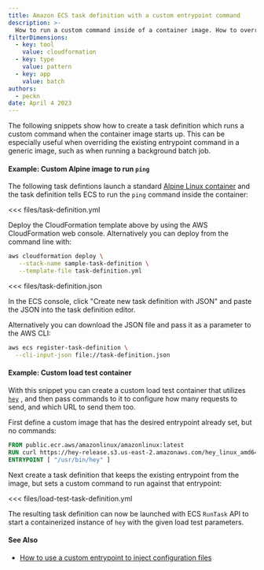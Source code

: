 ```yaml
---
title: Amazon ECS task definition with a custom entrypoint command
description: >-
  How to run a custom command inside of a container image. How to override the default entrypoint, and pass custom parameters to the entrypoint.
filterDimensions:
  - key: tool
    value: cloudformation
  - key: type
    value: pattern
  - key: app
    value: batch
authors:
  - peckn
date: April 4 2023
---
```


The following snippets show how to create a task definition which runs a custom command when the container image starts up. This can be especially useful when overriding the existing entrypoint command in a generic image, such as when running a background batch job.

#### Example: Custom Alpine image to run `ping`

The following task defintions launch a standard [Alpine Linux container](https://gallery.ecr.aws/docker/library/alpine) and the task definition tells ECS to run the `ping` command inside the container:

<tabs>

<tab label='AWS CloudFormation'>

<<< files/task-definition.yml

Deploy the CloudFormation template above by using the AWS CloudFormation web console.
Alternatively you can deploy from the command line with:

```sh
aws cloudformation deploy \
   --stack-name sample-task-definition \
   --template-file task-definition.yml
```

</tab>

<tab label='Raw JSON'>

<<< files/task-definition.json

In the ECS console, click "Create new task definition with JSON" and paste the
JSON into the task definition editor.

Alternatively you can download the JSON file and pass it as a parameter to the AWS CLI:

```sh
aws ecs register-task-definition \
  --cli-input-json file://task-definition.json
```

</tab>

</tabs>

#### Example: Custom load test container

With this snippet you can create a custom load test container that utilizes [`hey`](https://github.com/rakyll/hey) , and then pass commands
to it to configure how many requests to send, and which URL to send them too.

First define a custom image that has the desired entrypoint already set, but no
commands:

```Dockerfile
FROM public.ecr.aws/amazonlinux/amazonlinux:latest
RUN curl https://hey-release.s3.us-east-2.amazonaws.com/hey_linux_amd64 -o /usr/bin/hey && chmod +x /usr/bin/hey
ENTRYPOINT [ "/usr/bin/hey" ]
```

Next create a task definition that keeps the existing entrypoint from the image, but sets a custom command to run against that entrypoint:

<<< files/load-test-task-definition.yml

The resulting task definition can now be launched with ECS `RunTask` API to start a containerized instance of `hey` with the given load test parameters.

#### See Also

- [How to use a custom entrypoint to inject configuration files](/inject-config-files-ecs-task-definition)
